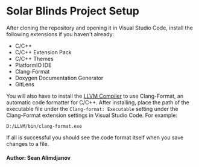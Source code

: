 # Solar Blinds Project Setup
After cloning the repository and opening it in Visual Studio Code, install the following extensions if you haven't already:
- C/C++
- C/C++ Extension Pack
- C/C++ Themes
- PlatformIO IDE
- Clang-Format
- Doxygen Documentation Generator
- GitLens

You will also have to install the [LLVM Compiler](https://github.com/llvm/llvm-project/releases/download/llvmorg-15.0.1/LLVM-15.0.1-win64.exe) to use Clang-Format, an automatic code formatter for C/C++. After installing, place the path of the executable file under the `Clang-format: Executable` setting under the Clang-Format extension settings in Visual Studio Code. For example:

`D:/LLVM/bin/clang-format.exe`

If all is successful you should see the code format itself when you save changes to a file.

#### Author: Sean Alimdjanov